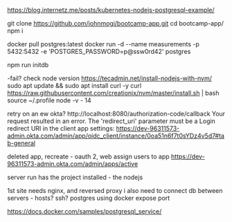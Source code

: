 https://blog.internetz.me/posts/kubernetes-nodejs-postgresql-example/

git clone https://github.com/johnmogi/bootcamp-app.git
cd bootcamp-app/  
 npm i

docker pull postgres:latest
docker run -d --name measurements -p 5432:5432 -e 'POSTGRES_PASSWORD=p@ssw0rd42' postgres

npm run initdb

-fail? check node version
https://tecadmin.net/install-nodejs-with-nvm/
sudo apt update && sudo apt install curl -y
curl https://raw.githubusercontent.com/creationix/nvm/master/install.sh | bash
source ~/.profile
node -v - 14

retry on an ew okta?
http://localhost:8080/authorization-code/callback
Your request resulted in an error. The 'redirect_uri' parameter must be a Login redirect URI in the client app settings: https://dev-96311573-admin.okta.com/admin/app/oidc_client/instance/0oa51n6f7t0sYDz4v5d7#tab-general

deleted app, recreate - oauth 2, web
assign users to app
https://dev-96311573-admin.okta.com/admin/apps/active

server run has the project installed - the nodejs

1st site needs nginx, and reversed proxy
i also need to connect db between servers - hosts? ssh?
postgres using docker expose port

https://docs.docker.com/samples/postgresql_service/
